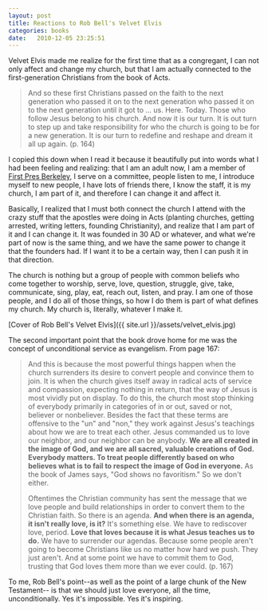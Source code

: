 ```yaml
---
layout: post
title: Reactions to Rob Bell's Velvet Elvis
categories: books
date:   2010-12-05 23:25:51
---
```


Velvet Elvis made me realize for the first time that as a congregant, I can
not only affect and change my church, but that I am actually connected to
the first-generation Christians from the book of Acts.

> And so these first Christians passed on the faith to the next generation who
> passed it on to the next generation who passed it on to the next generation 
> until it got to ... us. Here. Today. Those who follow Jesus belong to his church.
> And now it is our turn. It is out turn to step up and take responsibility for
> who the church is going to be for a new generation. It is our turn to redefine
> and reshape and dream it all up again. (p. 164)

I copied this down when I read it because it beautifully put into words what I
had been feeling and realizing: that I am an adult now, I am a member of [First
Pres Berkeley](), I serve on a committee, people listen to me, I introduce
myself to new people, I have lots of friends there, I know the staff, it is
my church, I am part of it, and therefore I can change it and affect it.

Basically, I realized that I must both connect the church I attend with the
crazy stuff that the apostles were doing in Acts (planting churches, getting
arrested, writing letters, founding Christianity), and realize that I am part
of it and I can change it. It was founded in 30 AD or whatever, and what we're
part of now is the same thing, and we have the same power to change it that
the founders had. If I want it to be a certain way, then I can push it in that
direction.

The church is nothing but a group of people with common beliefs who come together
to worship, serve, love, question, struggle, give, take, communicate, sing, play,
eat, reach out, listen, and pray. I am one of those people, and I do all of those
things, so how I do them is part of what defines my church. My church is,
literally, whatever I make it.

[Cover of Rob Bell's Velvet Elvis]({{ site.url }}/assets/velvet_elvis.jpg)

The second important point that the book drove home for me was the concept of
unconditional service as evangelism. From page 167:

> And this is because the most powerful things happen when the church surrenders
> its desire to convert people and convince them to join. It is when the church
> gives itself away in radical acts of service and compassion, expecting nothing
> in return, that the way of Jesus is most vividly put on display. To do this,
> the church most stop thinking of everybody primarily in categories of in or out,
> saved or not, believer or nonbeliever. Besides the fact that these terms are
> offensive to the "un" and "non," they work against Jesus's teachings about how
> we are to treat each other. Jesus commanded us to love our neighbor, and our
> neighbor can be anybody. **We are all created in the image of God, and we are all
> sacred, valuable creations of God. Everybody matters. To treat people
> differently based on who believes what is to fail to respect the image of God in
> everyone.** As the book of James says, "God shows no favoritism." So we don't
> either.
> 
> Oftentimes the Christian community has sent the message that we love people and build
> relationships in order to convert them to the Christian faith. So there is an agenda.
> **And when there is an agenda, it isn't really love, is it?** It's something else.
> We have to rediscover love, period. **Love that loves because it is what Jesus
> teaches us to do.** We have to surrender our agendas. Because some people aren't
> going to become Christians like us no matter how hard we push. They just aren't.
> And at some point we have to commit them to God, trusting that God loves them 
> more than we ever could. (p. 167)

To me, Rob Bell's point--as well as the point of a large chunk of the New Testament--
is that we should just love everyone, all the time, unconditionally. Yes it's
impossible. Yes it's inspiring.
